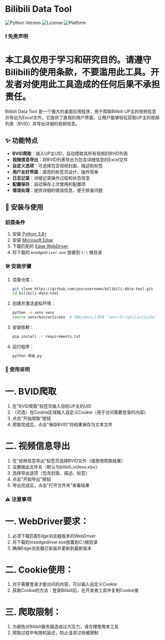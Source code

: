 # Bilibili Data Tool

![Python Version](https://img.shields.io/badge/Python-3.13%2B-blue)
![License](https://img.shields.io/badge/License-MIT-green)
![Platform](https://img.shields.io/badge/Platform-Windows-lightgrey)

### ❗ 免责声明
# 本工具仅用于学习和研究目的。请遵守Bilibili的使用条款，不要滥用此工具。开发者对使用此工具造成的任何后果不承担责任。

Bilibili Data Tool 是一个强大的桌面应用程序，用于爬取Bilibili UP主的视频信息并导出为Excel文件。它提供了直观的用户界面，让用户能够轻松获取UP主的视频列表（BVID）并导出详细的视频信息。

## ✨ 功能特点

- **BVID爬取**：输入UP主UID，自动爬取其所有视频的BVID列表
- **视频信息导出**：将BVID列表导出为包含详细信息的Excel文件
- **自定义选项**：可选择包含视频封面、描述和标签
- **用户友好界面**：直观的标签页设计，操作简单
- **日志记录**：详细记录操作过程和状态信息
- **配置保存**：自动保存上次使用的配置项
- **错误处理**：提供详细的错误信息，便于排查问题

## 🚀 安装与使用

### 前提条件

1. 安装 [Python 3.8+](https://www.python.org/downloads/)
2. 安装 [Microsoft Edge](https://www.microsoft.com/edge)
3. 下载匹配的 [Edge WebDriver](https://developer.microsoft.com/en-us/microsoft-edge/tools/webdriver/) 
4. 将下载的 `msedgedriver.exe` 放置到 `C:\` 根目录

### 🛠 安装步骤

1. 克隆仓库：
   ```bash
   git clone https://github.com/yourusername/bilibili-data-tool.git
   cd bilibili-data-tool
   ```
2. 创建并激活虚拟环境：
   ```bash
   python -m venv venv
   source venv/bin/activate  # 在Windows上使用 `venv\Scripts\activate`
   ```
3. 安装依赖：
   ```bash
   pip install -r requirements.txt
   ```
4. 运行程序：
   ```bash
   python 爬虫.py
   ```
### 📖 使用说明
# 一. BVID爬取
1. 在"BVID爬取"标签页输入目标UP主的UID
2. （可选）在Cookie区域输入自定义Cookie（用于访问需要登录的内容）
3. 点击"开始爬取"按钮
4. 爬取完成后，点击"保存BVID"将结果保存为文本文件
# 二. 视频信息导出
1. 在"视频信息导出"标签页选择BVID文件（或使用爬取结果）
2. 设置输出文件名（默认为bilibili_videos.xlsx）
3. 选择导出选项（包含封面、描述、标签）
4. 点击"开始导出"按钮
5. 导出完成后，点击"打开文件夹"查看结果

### ⚠ 注意事项
# 一. ​WebDriver要求​：
1. 必须下载匹配Edge浏览器版本的WebDriver
2. 将下载的msedgedriver.exe放置到C:\根目录
3. 确保Edge浏览器已安装并更新到最新版本
# 二. ​Cookie使用​：
1. 对于需要登录才能访问的内容，可以输入自定义Cookie
2. 获取Cookie的方法：登录Bilibili后，在开发者工具中复制Cookie值
# 三. ​爬取限制​：
1. 为避免对Bilibili服务器造成过大压力，请合理使用本工具
2. 爬取过程中有随机延迟，防止请求过快被限制

